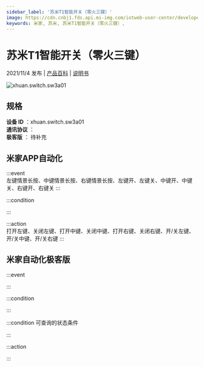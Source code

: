 ```yaml
---
sidebar_label: '苏米T1智能开关（零火三键）'
image: https://cdn.cnbj1.fds.api.mi-img.com/iotweb-user-center/developer_1679048027449dntj1g1V.png?GalaxyAccessKeyId=AKVGLQWBOVIRQ3XLEW&Expires=9223372036854775807&Signature=1Y/jTUvi50IcReYg1R1+pSk72VA=
keywords: 米家, 苏米, 苏米T1智能开关（零火三键）, 
---
```

# 苏米T1智能开关（零火三键）

2021/11/4 发布 | [产品百科](https://home.mi.com/webapp/content/baike/product/index.html?model=xhuan.switch.sw3a01/) | [说明书](https://home.mi.com/views/introduction.html?model=xhuan.switch.sw3a01&region=cn)

![xhuan.switch.sw3a01](https://cdn.cnbj1.fds.api.mi-img.com/iotweb-user-center/developer_1679048027449dntj1g1V.png?GalaxyAccessKeyId=AKVGLQWBOVIRQ3XLEW&Expires=9223372036854775807&Signature=1Y/jTUvi50IcReYg1R1+pSk72VA=)

## 规格  
> 
**设备 ID** ：xhuan.switch.sw3a01  
**通讯协议** ：  
**极客版**  ： 待补充 


## 米家APP自动化  

:::event  
左键情景长按、中键情景长按、右键情景长按、左键开、左键关、中键开、中键关、右键开、右键关
:::

:::condition  

:::

:::action   
打开左键、关闭左键、打开中键、关闭中键、打开右键、关闭右键、开/关左键、开/关中键、开/关右键
:::

## 米家自动化极客版  

:::event  

:::

:::condition  

:::

:::condition 可查询的状态条件  

:::

:::action  

:::

        
